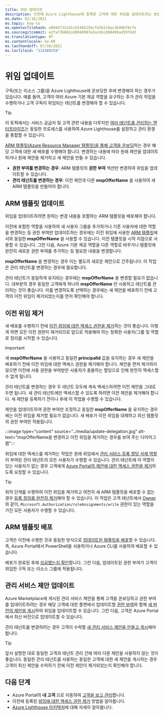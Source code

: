 ```yaml
---
title: 위임 업데이트
description: 이전에 Azure Lighthouse에 등록한 고객에 대한 위임을 업데이트하는 방법에 대해 알아봅니다.
ms.date: 02/16/2021
ms.topic: how-to
ms.openlocfilehash: e8044732cd1cb544515bcfe5b2c0ac3b40bf0cfe
ms.sourcegitcommit: e2fa73b682a30048907e2acb5c890495ad397bd3
ms.translationtype: HT
ms.contentlocale: ko-KR
ms.lasthandoff: 07/16/2021
ms.locfileid: "114389258"
---
```

# <a name="update-a-delegation"></a>위임 업데이트

구독(또는 리소스 그룹)을 Azure Lighthouse에 온보딩한 후에 변경해야 하는 경우가 있습니다. 예를 들어, 고객이 여러 Azure 기본 제공 역할을 요구하는 추가 관리 작업을 수행하거나 고객 구독이 위임되는 테넌트를 변경해야 할 수 있습니다.

> [!TIP]
> 이 토픽에서는 서비스 공급자 및 고객 관련 내용을 다루지만 [여러 테넌트를 관리하는 엔터프라이즈](../concepts/enterprise.md)는 동일한 프로세스를 사용하여 Azure Lighthouse를 설정하고 관리 환경을 통합할 수 있습니다.

[ARM 템플릿(Azure Resource Manager 템플릿)을 통해 고객을 온보딩](onboard-customer.md)하는 경우 해당 고객에 대한 새 배포를 수행해야 합니다. 변경하는 내용에 따라 원래 제안을 업데이트하거나 원래 제안을 제거하고 새 제안을 만들 수 있습니다.

- **권한 부여를 변경하는 경우**: ARM 템플릿의 **권한 부여** 섹션만 변경하여 위임을 업데이트할 수 있습니다.
- **관리 테넌트를 변경하는 경우**: 이전 제안과 다른 **mspOfferName** 을 사용하여 새 ARM 템플릿을 만들어야 합니다.

## <a name="update-your-arm-template"></a>ARM 템플릿 업데이트

위임을 업데이트하려면 원하는 변경 내용을 포함하는 ARM 템플릿을 배포해야 합니다.

이전에 포함한 역할을 사용하여 새 사용자 그룹을 추가하거나 기존 사용자에 대한 역할을 변경하는 등 권한 부여만 업데이트하는 경우에는 이전 위임에 사용한 [ARM 템플릿](onboard-customer.md#create-an-azure-resource-manager-template)에서와 동일한 **mspOfferName** 을 사용할 수 있습니다. 이전 템플릿을 시작 지점으로 사용할 수 있습니다. 그런 다음, Azure 기본 제공 역할을 다른 역할로 바꾸거나 템플릿에 완전히 새로운 권한 부여를 추가하는 등 필요한 내용을 변경합니다.

**mspOfferName** 을 변경하는 경우 이는 별도의 새로운 제안으로 간주됩니다. 이 작업은 관리 테넌트를 변경하는 경우에 필요합니다.

관리 테넌트가 동일하게 유지되는 경우에는 **mspOfferName** 을 변경할 필요가 없습니다. 대부분의 경우 동일한 고객에게 하나의 **mspOfferName** 만 사용하고 테넌트를 관리하는 것이 좋습니다. 이를 변경하도록 선택하는 경우에는 새 제안을 배포하기 전에 고객의 이전 위임이 제거되었는지를 먼저 확인해야 합니다.

## <a name="remove-the-previous-delegation"></a>이전 위임 제거

새 배포를 수행하기 전에 [이전 위임에 대한 액세스 권한을 제거](remove-delegation.md)하는 것이 좋습니다. 이렇게 하면 모든 이전 권한이 제거되므로 앞으로 적용해야 하는 정확한 사용자/그룹 및 역할로 정리를 시작할 수 있습니다.

> [!IMPORTANT]
> 새 **mspOfferName** 을 사용하고 동일한 **principalId** 값을 유지하는 경우 새 제안을 배포하기 전에 이전 위임에 대한 액세스 권한을 제거해야 합니다. 제안을 먼저 제거하지 않으면 이전에 사용 권한을 부여받은 사용자가 충돌하는 할당으로 인해 완전히 액세스할 수 없게 됩니다.

관리 테넌트를 변경하는 경우 두 테넌트 모두에 계속 액세스하려면 이전 제안을 그대로 두면 됩니다. 새 관리 테넌트에만 액세스할 수 있도록 하려면 이전 제안을 제거해야 합니다. 새 제안을 등록하기 전이나 후에 이 작업을 수행할 수 있습니다.

제안을 업데이트하여 권한 부여만 조정하고 동일한 **mspOfferName** 을 유지하는 경우에는 이전 위임을 제거할 필요가 없습니다. 새 배포가 이전 위임을 대체하고 최신 템플릿의 권한 부여만 적용됩니다.

:::image type="content" source="../media/update-delegation.jpg" alt-text="mspOfferName을 변경하고 이전 위임을 제거하는 경우를 보여 주는 다이어그램":::

위임에 대한 액세스를 제거하는 작업은 원래 위임에서 [관리 서비스 등록 할당 삭제 역할](../../role-based-access-control/built-in-roles.md#managed-services-registration-assignment-delete-role)이 부여된 관리 테넌트의 모든 사용자가 수행할 수 있습니다. 관리 테넌트에 이 역할이 있는 사용자가 없는 경우 고객에게 [Azure Portal의 제안에 대한 액세스 권한을 제거](view-manage-service-providers.md#remove-service-provider-offers)하도록 요청할 수 있습니다.

> [!TIP]
> 위의 단계를 수행하여 이전 위임을 제거하고 여전히 새 ARM 템플릿을 배포할 수 없는 경우 [등록 정의를 완전히 제거](/powershell/module/az.managedservices/remove-azmanagedservicesdefinition)해야 할 수 있습니다. 이 작업은 고객 테넌트에서 [Owner](../../role-based-access-control/built-in-roles.md#owner)와 같이, `Microsoft.Authorization/roleAssignments/write` 권한이 있는 역할을 가진 모든 사용자가 수행할 수 있습니다.  

## <a name="deploy-the-arm-template"></a>ARM 템플릿 배포

고객은 이전에 수행한 것과 동일한 방식으로 [업데이트된 템플릿을 배포](onboard-customer.md#deploy-the-azure-resource-manager-template)할 수 있습니다. 즉, Azure Portal에서 PowerShell을 사용하거나 Azure CLI를 사용하여 배포할 수 있습니다.

배포가 완료된 후에 [성공했는지 확인](onboard-customer.md#confirm-successful-onboarding)합니다. 그런 다음, 업데이트된 권한 부여가 고객이 위임한 구독 또는 리소스 그룹에 적용됩니다.

## <a name="updating-managed-service-offers"></a>관리 서비스 제안 업데이트

Azure Marketplace에 게시된 관리 서비스 제안을 통해 고객을 온보딩하고 권한 부여를 업데이트하려는 경우 해당 고객에 대한 플랜에서 업데이트할 [권한 부여](../../marketplace/plan-managed-service-offer.md)와 함께 [새 버전의 제안을 게시](../../marketplace/update-existing-offer.md)하여 위임을 업데이트할 수 있습니다. 그런 다음, 고객은 Azure Portal에서 최신 버전으로 업데이트할 수 있습니다.

관리 테넌트를 변경하려는 경우 고객이 수락할 [새 관리 서비스 제안을 만들고 게시](../../marketplace/plan-managed-service-offer.md)해야 합니다.

> [!TIP]
> 앞서 설명한 대로 동일한 고객과 테넌트 관리 간에 여러 다른 제안을 사용하지 않는 것이 좋습니다. 동일한 관리 테넌트를 사용하는 동일한 고객에 대한 새 제안을 게시하는 경우 고객이 최신 제안을 수락하기 전에 이전 제안이 제거되었는지 확인해야 합니다.

## <a name="next-steps"></a>다음 단계

- Azure Portal의 **내 고객** 으로 이동하여 [고객을 보고 관리](view-manage-customers.md)합니다.
- 이전에 등록된 [위임에 대한 액세스 권한 제거](remove-delegation.md) 방법을 알아봅니다.
- [Azure Lighthouse 아키텍처](../concepts/architecture.md)에 대해 자세히 알아봅니다.